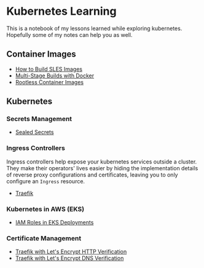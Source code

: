 # Kubernetes Learning

This is a notebook of my lessons learned while exploring kubernetes. Hopefully some of my notes can help you as well.

## Container Images

* [How to Build SLES Images](container_images/how_to_build_sles_images.md)
* [Multi-Stage Builds with Docker](container_images/multi_stage_builds_container_images.md)
* [Rootless Container Images](container_images/rootless_container_images.md)

## Kubernetes

### Secrets Management

* [Sealed Secrets](kubernetes/secrets_management/sealed_secrets.md)

### Ingress Controllers

Ingress controllers help expose your kubernetes services outside a cluster. They make their operators' lives easier by hiding the implementation details of reverse proxy configurations and certificates, leaving you to only configure an `Ingress` resource.

* [Traefik](kubernetes/ingress_controllers/traefik/traefik.md)

### Kubernetes in AWS (EKS)

* [IAM Roles in EKS Deployments](kubernetes/eks/eks_service_accounts.md)

### Certificate Management

* [Traefik with Let's Encrypt HTTP Verification](kubernetes/certificate_management/traefik_with_lets_encrypt_http/lets_encrypt_http.md)
* [Traefik with Let's Encrypt DNS Verification](kubernetes/certificate_management/traefik_with_lets_encrypt_http/lets_encrypt_dns.md)
